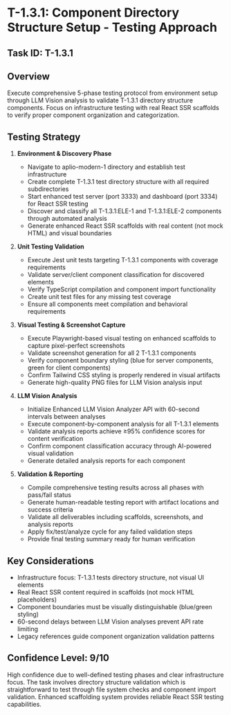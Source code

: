 # T-1.3.1: Component Directory Structure Setup - Testing Approach

## Task ID: T-1.3.1

## Overview
Execute comprehensive 5-phase testing protocol from environment setup through LLM Vision analysis to validate T-1.3.1 directory structure components. Focus on infrastructure testing with real React SSR scaffolds to verify proper component organization and categorization.

## Testing Strategy

1. **Environment & Discovery Phase**
   - Navigate to aplio-modern-1 directory and establish test infrastructure
   - Create complete T-1.3.1 test directory structure with all required subdirectories
   - Start enhanced test server (port 3333) and dashboard (port 3334) for React SSR testing
   - Discover and classify all T-1.3.1:ELE-1 and T-1.3.1:ELE-2 components through automated analysis
   - Generate enhanced React SSR scaffolds with real content (not mock HTML) and visual boundaries

2. **Unit Testing Validation**
   - Execute Jest unit tests targeting T-1.3.1 components with coverage requirements
   - Validate server/client component classification for discovered elements
   - Verify TypeScript compilation and component import functionality
   - Create unit test files for any missing test coverage
   - Ensure all components meet compilation and behavioral requirements

3. **Visual Testing & Screenshot Capture**
   - Execute Playwright-based visual testing on enhanced scaffolds to capture pixel-perfect screenshots
   - Validate screenshot generation for all 2 T-1.3.1 components
   - Verify component boundary styling (blue for server components, green for client components)
   - Confirm Tailwind CSS styling is properly rendered in visual artifacts
   - Generate high-quality PNG files for LLM Vision analysis input

4. **LLM Vision Analysis**
   - Initialize Enhanced LLM Vision Analyzer API with 60-second intervals between analyses
   - Execute component-by-component analysis for all T-1.3.1 elements
   - Validate analysis reports achieve ≥95% confidence scores for content verification
   - Confirm component classification accuracy through AI-powered visual validation
   - Generate detailed analysis reports for each component

5. **Validation & Reporting**
   - Compile comprehensive testing results across all phases with pass/fail status
   - Generate human-readable testing report with artifact locations and success criteria
   - Validate all deliverables including scaffolds, screenshots, and analysis reports
   - Apply fix/test/analyze cycle for any failed validation steps
   - Provide final testing summary ready for human verification

## Key Considerations

- Infrastructure focus: T-1.3.1 tests directory structure, not visual UI elements
- Real React SSR content required in scaffolds (not mock HTML placeholders)
- Component boundaries must be visually distinguishable (blue/green styling)
- 60-second delays between LLM Vision analyses prevent API rate limiting
- Legacy references guide component organization validation patterns

## Confidence Level: 9/10

High confidence due to well-defined testing phases and clear infrastructure focus. The task involves directory structure validation which is straightforward to test through file system checks and component import validation. Enhanced scaffolding system provides reliable React SSR testing capabilities.
